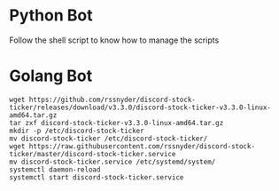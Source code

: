 # Python Bot

Follow the shell script to know how to manage the scripts

# Golang Bot
```shell
wget https://github.com/rssnyder/discord-stock-ticker/releases/download/v3.3.0/discord-stock-ticker-v3.3.0-linux-amd64.tar.gz
tar zxf discord-stock-ticker-v3.3.0-linux-amd64.tar.gz
mkdir -p /etc/discord-stock-ticker
mv discord-stock-ticker /etc/discord-stock-ticker/
wget https://raw.githubusercontent.com/rssnyder/discord-stock-ticker/master/discord-stock-ticker.service
mv discord-stock-ticker.service /etc/systemd/system/
systemctl daemon-reload
systemctl start discord-stock-ticker.service
```
